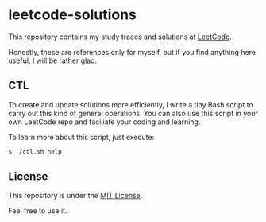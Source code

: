 # leetcode-solutions

This repository contains my study traces and solutions at [LeetCode](https://leetcode.com/).

Honestly, these are references only for myself, but if you find anything here useful, I will be rather glad.

## CTL

To create and update solutions more efficiently, I write a tiny Bash script to carry out this kind of general operations. You can also use this script in your own LeetCode repo and faciliate your coding and learning.

To learn more about this script, just execute:

```bash
$ ./ctl.sh help
```

## License

This repository is under the [MIT License](https://github.com/Hyperzsb/leetcode-solutions/blob/main/LICENSE).

Feel free to use it.
